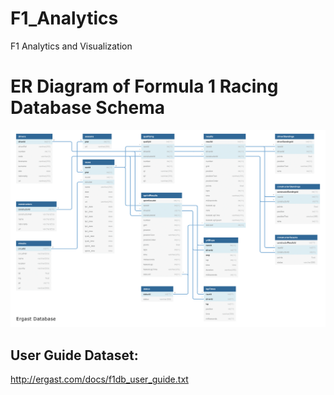 # F1_Analytics
F1 Analytics and Visualization 

# ER Diagram of Formula 1 Racing Database Schema
![alt text](ergast_db.png)




## User Guide Dataset: 
http://ergast.com/docs/f1db_user_guide.txt
